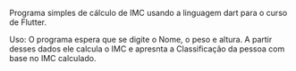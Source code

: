 Programa simples de cálculo de IMC usando a linguagem dart para o curso de Flutter.

Uso:
O programa espera que se digite o Nome, o peso e altura.
A partir desses dados ele calcula o IMC e apresnta a Classificação da pessoa com base no IMC calculado.

